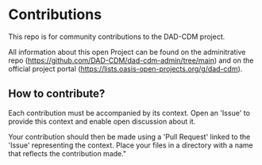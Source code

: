 # Contributions
This repo is for community contributions to the DAD-CDM project.

All information about this open Project can be found on the adminitrative repo (https://github.com/DAD-CDM/dad-cdm-admin/tree/main) and on the official project portal (https://lists.oasis-open-projects.org/g/dad-cdm).

## How to contribute?
Each contribution must be accompanied by its context. Open an 'Issue' to provide this context and enable open discussion about it. 

Your contribution should then be made using a 'Pull Request' linked to the 'Issue' representing the context. Place your files in a directory with a name that reflects the contribution made."
